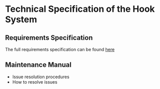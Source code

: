 # Technical Specification of the Hook System

## Requirements Specification

The full requirements specification can be found [here](https://docs.google.com/document/d/1UVVvnKdHkklnPhdN2hNXOVsAdLhwPS8wMxeZy3kBFrw/edit)


## Maintenance Manual
- Issue resolution procedures
- How to resolve issues
